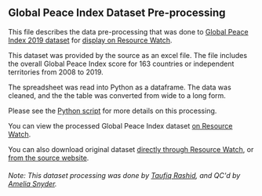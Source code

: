 ## Global Peace Index Dataset Pre-processing
This file describes the data pre-processing that was done to [Global Peace Index 2019 dataset](http://visionofhumanity.org/app/uploads/2020/02/GPI-2019-overall-scores-2008-2019.xlsx) for [display on Resource Watch](https://resourcewatch.org/data/explore/soc091-Global-Peace-Index).

This dataset was provided by the source as an excel file. The file includes the overall Global Peace Index score for 163 countries or independent territories from 2008 to 2019.

The spreadsheet was read into Python as a dataframe. The data was cleaned, and the the table was converted from wide to a long form.

Please see the [Python script](https://github.com/resource-watch/data-pre-processing/blob/master/soc_091_global_peace_index/soc_091_global_peace_index_processing.py) for more details on this processing.

You can view the processed Global Peace Index dataset [on Resource Watch](https://resourcewatch.org/data/explore/soc091-Global-Peace-Index).

You can also download original dataset [directly through Resource Watch](http://wri-public-data.s3.amazonaws.com/resourcewatch/soc_091_global_peace_index.zip), or [from the source website](http://visionofhumanity.org/app/uploads/2020/02/GPI-2019-overall-scores-2008-2019.xlsx).

###### Note: This dataset processing was done by [Taufiq Rashid](https://www.wri.org/profile/taufiq-rashid), and QC'd by [Amelia Snyder](https://www.wri.org/profile/amelia-snyder).
